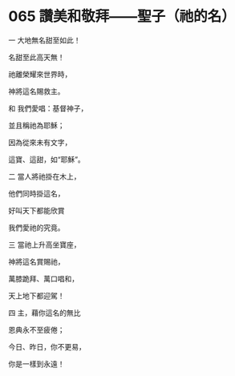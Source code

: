 # 065 讚美和敬拜——聖子（祂的名）

一 大地無名甜至如此！

名甜至此高天無！

祂離榮耀來世界時，

神將這名賜救主。

和 我們愛唱：基督神子，

並且稱祂為耶穌；

因為從來未有文字，

這寶、這甜，如“耶穌”。

二 當人將祂掛在木上，

他們同時掛這名，

好叫天下都能欣賞

我們愛祂的究竟。

三 當祂上升高坐寶座，

神將這名賞賜祂，

萬膝跪拜、萬口唱和，

天上地下都迎駕！

四 主，藉你這名的無比

恩典永不至疲倦；

今日、昨日，你不更易，

你是一樣到永遠！

